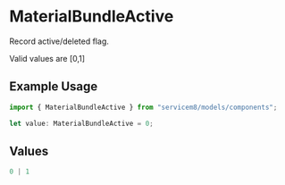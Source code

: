 # MaterialBundleActive

Record active/deleted flag. 

Valid values are [0,1]

## Example Usage

```typescript
import { MaterialBundleActive } from "servicem8/models/components";

let value: MaterialBundleActive = 0;
```

## Values

```typescript
0 | 1
```